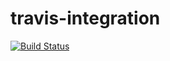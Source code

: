 # travis-integration
[![Build Status](https://travis-ci.org/radugroza/travis-integration.svg?branch=master)](https://travis-ci.org/radugroza/travis-integration)
